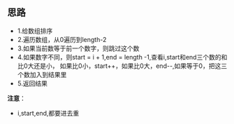 ## 思路
- 1.给数组排序
- 2.遍历数组，从0遍历到length-2
- 3.如果当前数等于前一个数字，则跳过这个数
- 4.如果数字不同，则start = i + 1,end = length -1,查看i,start和end三个数的和比0大还是小，
  如果比0小，start++，如果比0大，end--,如果等于0，把这三个数加入到结果里
- 5.返回结果

**注意**：
- i,start,end,都要进去重